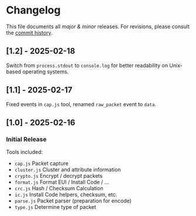 # Changelog

This file documents all *major & minor* releases. For revisions, please consult the [commit history](https://github.com/kristian/zbtk/commits/main).

## [1.2] - 2025-02-18

Switch from `process.stdout` to `console.log` for better readability on Unix-based operating systems.

## [1.1] - 2025-02-17

Fixed events in `cap.js` tool, renamed `raw_packet` event to `data`.

## [1.0] - 2025-02-16

### Initial Release

Tools included:

- `cap.js` Packet capture
- `cluster.js` Cluster and attribute information
- `crypto.js` Encrypt / decrypt packets
- `format.js` Format EUI / Install Code / ...
- `crc.js` Hash / Checksum Calculation
- `ic.js` Install Code helpers, checksum, etc.
- `parse.js` Packet parser (preparation for encode)
- `type.js` Determine type of packet
